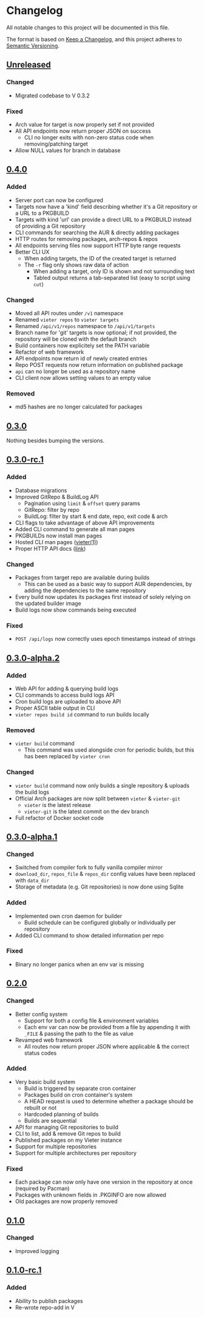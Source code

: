 # Changelog

All notable changes to this project will be documented in this file.

The format is based on [Keep a Changelog](https://keepachangelog.com/en/1.0.0/),
and this project adheres to [Semantic Versioning](https://semver.org/spec/v2.0.0.html).

## [Unreleased](https://git.rustybever.be/vieter-v/vieter/src/branch/dev)

### Changed

* Migrated codebase to V 0.3.2

### Fixed

* Arch value for target is now properly set if not provided
* All API endpoints now return proper JSON on success
    * CLI no longer exits with non-zero status code when removing/patching
      target
* Allow NULL values for branch in database

## [0.4.0](https://git.rustybever.be/vieter-v/vieter/src/tag/0.4.0)

### Added

* Server port can now be configured
* Targets now have a 'kind' field describing whether it's a Git repository or a
  URL to a PKGBUILD
* Targets with kind 'url' can provide a direct URL to a PKGBUILD instead of
  providing a Git repository
* CLI commands for searching the AUR & directly adding packages
* HTTP routes for removing packages, arch-repos & repos
* All endpoints serving files now support HTTP byte range requests
* Better CLI UX
    * When adding targets, the ID of the created target is returned
    * The `-r` flag only shows raw data of action
        * When adding a target, only ID is shown and not surrounding text
        * Tabled output returns a tab-separated list (easy to script using
          `cut`)

### Changed

* Moved all API routes under `/v1` namespace
* Renamed `vieter repos` to `vieter targets`
* Renamed `/api/v1/repos` namespace to `/api/v1/targets`
* Branch name for 'git' targets is now optional; if not provided, the
  repository will be cloned with the default branch
* Build containers now explicitely set the PATH variable
* Refactor of web framework
* API endpoints now return id of newly created entries
* Repo POST requests now return information on published package
* `api` can no longer be used as a repository name
* CLI client now allows setting values to an empty value

### Removed

* md5 hashes are no longer calculated for packages

## [0.3.0](https://git.rustybever.be/vieter-v/vieter/src/tag/0.3.0)

Nothing besides bumping the versions.

## [0.3.0-rc.1](https://git.rustybever.be/vieter-v/vieter/src/tag/0.3.0-rc.1)

### Added

* Database migrations
* Improved GitRepo & BuildLog API
    * Pagination using `limit` & `offset` query params
    * GitRepo: filter by repo
    * BuildLog: filter by start & end date, repo, exit code & arch
* CLI flags to take advantage of above API improvements
* Added CLI command to generate all man pages
* PKGBUILDs now install man pages
* Hosted CLI man pages ([vieter(1)](https://rustybever.be/man/vieter/vieter.1.html))
* Proper HTTP API docs ([link](https://rustybever.be/docs/vieter/api/))

### Changed

* Packages from target repo are available during builds
    * This can be used as a basic way to support AUR dependencies, by adding
      the dependencies to the same repository
* Every build now updates its packages first instead of solely relying on the
  updated builder image
* Build logs now show commands being executed

### Fixed

* `POST /api/logs` now correctly uses epoch timestamps instead of strings

## [0.3.0-alpha.2](https://git.rustybever.be/vieter-v/vieter/src/tag/0.3.0-alpha.2)

### Added

* Web API for adding & querying build logs
* CLI commands to access build logs API
* Cron build logs are uploaded to above API
* Proper ASCII table output in CLI
* `vieter repos build id` command to run builds locally

### Removed

* `vieter build` command
    * This command was used alongside cron for periodic builds, but this has
      been replaced by `vieter cron`

### Changed

* `vieter build` command now only builds a single repository & uploads the
  build logs
* Official Arch packages are now split between `vieter` & `vieter-git`
    * `vieter` is the latest release
    * `vieter-git` is the latest commit on the dev branch
* Full refactor of Docker socket code

## [0.3.0-alpha.1](https://git.rustybever.be/vieter-v/vieter/src/tag/0.3.0-alpha.1)

### Changed

* Switched from compiler fork to fully vanilla compiler mirror
* `download_dir`, `repos_file` & `repos_dir` config values have been replaced
  with `data_dir`
* Storage of metadata (e.g. Git repositories) is now done using Sqlite

### Added

* Implemented own cron daemon for builder
    * Build schedule can be configured globally or individually per repository
* Added CLI command to show detailed information per repo

### Fixed

* Binary no longer panics when an env var is missing

## [0.2.0](https://git.rustybever.be/vieter-v/vieter/src/tag/0.2.0)

### Changed

* Better config system
    * Support for both a config file & environment variables
    * Each env var can now be provided from a file by appending it with `_FILE`
      & passing the path to the file as value
* Revamped web framework
    * All routes now return proper JSON where applicable & the correct status
      codes

### Added

* Very basic build system
    * Build is triggered by separate cron container
    * Packages build on cron container's system
    * A HEAD request is used to determine whether a package should be rebuilt
      or not
    * Hardcoded planning of builds
    * Builds are sequential
* API for managing Git repositories to build
* CLI to list, add & remove Git repos to build
* Published packages on my Vieter instance
* Support for multiple repositories
* Support for multiple architectures per repository

### Fixed

* Each package can now only have one version in the repository at once
  (required by Pacman)
* Packages with unknown fields in .PKGINFO are now allowed
* Old packages are now properly removed

## [0.1.0](https://git.rustybever.be/vieter-v/vieter/src/tag/0.1.0)

### Changed

* Improved logging

## [0.1.0-rc.1](https://git.rustybever.be/vieter-v/vieter/src/tag/0.1.0-rc.1)

### Added

* Ability to publish packages
* Re-wrote repo-add in V
